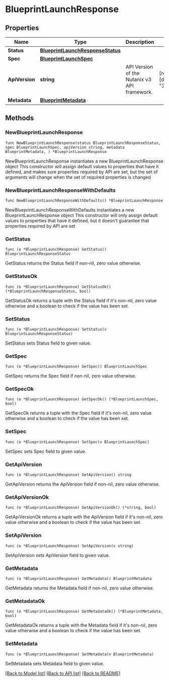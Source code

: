 # BlueprintLaunchResponse

## Properties

Name | Type | Description | Notes
------------ | ------------- | ------------- | -------------
**Status** | [**BlueprintLaunchResponseStatus**](BlueprintLaunchResponseStatus.md) |  | 
**Spec** | [**BlueprintLaunchSpec**](BlueprintLaunchSpec.md) |  | 
**ApiVersion** | **string** | API Version of the Nutanix v3 API framework. | [readonly] [default to "3.1.0"]
**Metadata** | [**BlueprintMetadata**](BlueprintMetadata.md) |  | 

## Methods

### NewBlueprintLaunchResponse

`func NewBlueprintLaunchResponse(status BlueprintLaunchResponseStatus, spec BlueprintLaunchSpec, apiVersion string, metadata BlueprintMetadata, ) *BlueprintLaunchResponse`

NewBlueprintLaunchResponse instantiates a new BlueprintLaunchResponse object
This constructor will assign default values to properties that have it defined,
and makes sure properties required by API are set, but the set of arguments
will change when the set of required properties is changed

### NewBlueprintLaunchResponseWithDefaults

`func NewBlueprintLaunchResponseWithDefaults() *BlueprintLaunchResponse`

NewBlueprintLaunchResponseWithDefaults instantiates a new BlueprintLaunchResponse object
This constructor will only assign default values to properties that have it defined,
but it doesn't guarantee that properties required by API are set

### GetStatus

`func (o *BlueprintLaunchResponse) GetStatus() BlueprintLaunchResponseStatus`

GetStatus returns the Status field if non-nil, zero value otherwise.

### GetStatusOk

`func (o *BlueprintLaunchResponse) GetStatusOk() (*BlueprintLaunchResponseStatus, bool)`

GetStatusOk returns a tuple with the Status field if it's non-nil, zero value otherwise
and a boolean to check if the value has been set.

### SetStatus

`func (o *BlueprintLaunchResponse) SetStatus(v BlueprintLaunchResponseStatus)`

SetStatus sets Status field to given value.


### GetSpec

`func (o *BlueprintLaunchResponse) GetSpec() BlueprintLaunchSpec`

GetSpec returns the Spec field if non-nil, zero value otherwise.

### GetSpecOk

`func (o *BlueprintLaunchResponse) GetSpecOk() (*BlueprintLaunchSpec, bool)`

GetSpecOk returns a tuple with the Spec field if it's non-nil, zero value otherwise
and a boolean to check if the value has been set.

### SetSpec

`func (o *BlueprintLaunchResponse) SetSpec(v BlueprintLaunchSpec)`

SetSpec sets Spec field to given value.


### GetApiVersion

`func (o *BlueprintLaunchResponse) GetApiVersion() string`

GetApiVersion returns the ApiVersion field if non-nil, zero value otherwise.

### GetApiVersionOk

`func (o *BlueprintLaunchResponse) GetApiVersionOk() (*string, bool)`

GetApiVersionOk returns a tuple with the ApiVersion field if it's non-nil, zero value otherwise
and a boolean to check if the value has been set.

### SetApiVersion

`func (o *BlueprintLaunchResponse) SetApiVersion(v string)`

SetApiVersion sets ApiVersion field to given value.


### GetMetadata

`func (o *BlueprintLaunchResponse) GetMetadata() BlueprintMetadata`

GetMetadata returns the Metadata field if non-nil, zero value otherwise.

### GetMetadataOk

`func (o *BlueprintLaunchResponse) GetMetadataOk() (*BlueprintMetadata, bool)`

GetMetadataOk returns a tuple with the Metadata field if it's non-nil, zero value otherwise
and a boolean to check if the value has been set.

### SetMetadata

`func (o *BlueprintLaunchResponse) SetMetadata(v BlueprintMetadata)`

SetMetadata sets Metadata field to given value.



[[Back to Model list]](../README.md#documentation-for-models) [[Back to API list]](../README.md#documentation-for-api-endpoints) [[Back to README]](../README.md)


